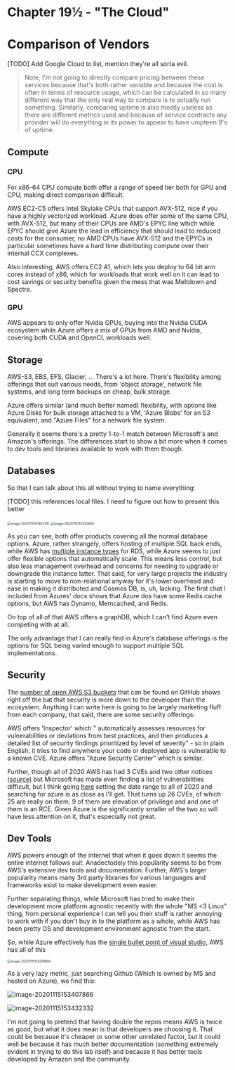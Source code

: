 # Chapter 19½ - "The Cloud"



# Comparison of Vendors

[TODO] Add Google Cloud to list, mention they're all sorta evil.

> Note, I'm not going to directly compare pricing between these services because that's both rather variable and because the cost is often in terms of resource usage, which can be calculated in so many different way that the only real way to compare is to actually run something. Similarly, comparing uptime is also mostly useless as there are different metrics used and because of service contracts any provider will do everything in its power to appear to have umpteen 9's of uptime.
>

## Compute

### CPU

For x86-64 CPU compute both offer a range of speed tier both for GPU and CPU, making direct comparison difficult. 

AWS EC2-C5 offers Intel Skylake CPUs that support AVX-512, nice if you have a highly vectorized workload. Azure does offer some of the same CPU, with AVX-512, but many of their CPUs are AMD's EPYC line which while EPYC should give Azure the lead in efficiency that should lead to reduced costs for the consumer, no AMD CPUs have AVX-512 and the EPYCs in particular sometimes have a hard time distributing compute over their internal CCX complexes. 

Also interesting, AWS offers EC2 A1, which lets you deploy to 64 bit arm cores instead of x86, which for workloads that work well on it can lead to cost savings or security benefits given the mess that was Meltdown and Spectre. 

### GPU

AWS appears to only offer Nvidia GPUs, buying into the Nvidia CUDA ecosystem while Azure offers a mix of GPUs from AMD and Nvidia, covering both CUDA and OpenCL workloads well.

## Storage

AWS-S3, EBS, EFS, Glacier, ... There's a lot here. There's flexibility among offerings that suit various needs, from 'object storage', network file systems, and long term backups on cheap, bulk storage.

Azure offers similar (and much better named) flexibility, with options like Azure Disks for bulk storage attached to a VM, 'Azure Blobs' for an S3 equivalent, and "Azure Files" for a network file system.

Generally it seems there's a pretty 1-to-1 match between Microsoft's and Amazon's offerings. The differences start to show a bit more when it comes to dev tools and libraries available to work with them though.

## Databases

So that I can talk about this all without trying to name everything:

[TODO] this references local files. I need to figure out how to present this better

<img src="../../../../../../../../home/vega/.config/Typora/typora-user-images/image-20201115151852791.png" alt="image-20201115151852791" style="zoom:50%;" />

<img src="../../../../../../../../home/vega/.config/Typora/typora-user-images/image-20201115152353844.png" alt="image-20201115152353844" style="zoom:50%;" />

As you can see, both offer products covering all the normal database options. Azure, rather strangely, offers hosting of multiple SQL back ends, while AWS has [multiple instance types](https://aws.amazon.com/rds/instance-types/) for RDS, while Azure seems to just offer flexible options that automatically scale. This means less control, but also less management overhead and concerns for needing to upgrade or downgrade the instance latter. That said, for very large projects the industry is starting to move to non-relational anyway for it's lower overhead and ease in making it distributed and Cosmos DB, is, uh, lacking. The first chat I included from Azures' docs shows that Azure dos have some Redis cache options, but AWS has Dynamo, Memcached, and Redis.

On top of all of that AWS offers a graphDB, which I can't find Azure even competing with at all.

The only advantage that I can really find in Azure's database offerings is the options for SQL being varied enough to support multiple SQL implementations.

## Security

The [number of open AWS S3 buckets](https://buckets.grayhatwarfare.com) that can be found on GitHub shows right off the bat that security is more down to the developer than the ecosystem. Anything I can write here is going to be largely marketing fluff from each company, that said, there are some security offerings:

AWS offers 'Inspector' which " automatically assesses resources for vulnerabilities or deviations from best practices, and then produces a detailed list of security findings prioritized by level of severity" - so in plain English, it tries to find anywhere your code or deployed app is vulnerable to a known CVE. Azure offers "Azure Security Center" which is similar.

Further, though all of 2020 AWS has had 3 CVEs and two other notices ([source](https://aws.amazon.com/security/security-bulletins/?card-body.sort-by=item.additionalFields.bulletinDateSort&card-body.sort-order=desc&awsf.bulletins-year=year%232020)) but Microsoft has made even finding a list of vulnerabilities difficult, but I think going [here](https://msrc.microsoft.com/update-guide/vulnerability) setting the date range to all of 2020 and searching for azure is as close as I'll get. That turns up 26 CVEs, of which 25 are really on them, 9 of them are elevation of privilege and and one of them is an RCE. Given Azure is the significantly smaller of the two so will have less attention on it, that's especially not great.

## Dev Tools

AWS powers enough of the internet that when it goes down it seems the entire internet follows suit. Anadectodely this popularity seems to be from AWS's extensive dev tools and documentation. Further, AWS's larger popularity means many 3rd party libraries for various languages and frameworks exist to make development even easier.

Further separating things, while Microsoft has tried to make their development more platform agnostic recently with the whole "MS <3 Linux" thing, from personal experience I can tell you their stuff is rather annoying to work with if you don't buy in to the platform as a whole, while AWS has been pretty OS and development environment agnostic from the start. 

So, while Azure effectively has the [single bullet point of visual studio](https://azure.microsoft.com/en-us/product-categories/developer-tools/), AWS has all of this

<img src="../../../../../../../../home/vega/.config/Typora/typora-user-images/image-20201115153209894.png" alt="image-20201115153209894" style="zoom:50%;" />

As a very lazy metric, just searching Github (Which is owned by MS and hosted on Azure), we find this:

![image-20201115153407866](../../../../../../../../home/vega/.config/Typora/typora-user-images/image-20201115153407866.png)

![image-20201115153432332](../../../../../../../../home/vega/.config/Typora/typora-user-images/image-20201115153432332.png)

I'm not going to pretend that having double the repos means AWS is twice as good, but what it does mean is that developers are choosing it. That could be because it's cheaper or some other unrelated factor, but it could well be because it has much better documentation  (something extremely evident in trying to do this lab itself) and because it has better tools developed by Amazon and the community.